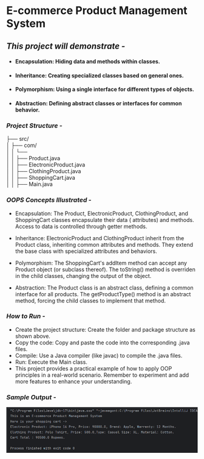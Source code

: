 # E-commerce Product Management System

## *This project will demonstrate -*

- #### Encapsulation: Hiding data and methods within classes.
- #### Inheritance: Creating specialized classes based on general ones.
- #### Polymorphism: Using a single interface for different types of objects.
- #### Abstraction: Defining abstract classes or interfaces for common behavior.

### *Project Structure -*

├── src/  
│ ├── com/  
│ │ └──  
│ │ ├── Product.java  
│ │ ├── ElectronicProduct.java  
│ │ ├── ClothingProduct.java  
│ │ ├── ShoppingCart.java  
│ │ ├── Main.java

### *OOPS Concepts Illustrated -*

- Encapsulation: The Product, ElectronicProduct, ClothingProduct, and ShoppingCart classes encapsulate their data (
  attributes) and methods.
  Access to data is controlled through getter methods.

- Inheritance: ElectronicProduct and ClothingProduct inherit from the Product class, inheriting common attributes and
  methods.
  They extend the base class with specialized attributes and behaviors.

- Polymorphism: The ShoppingCart's addItem method can accept any Product object (or subclass thereof).
  The toString() method is overriden in the child classes, changing the output of the object.

- Abstraction: The Product class is an abstract class, defining a common interface for all products.
  The getProductType() method is an abstract method, forcing the child classes to implement that method.

### *How to Run -*

- Create the project structure: Create the folder and package structure as shown above.
- Copy the code: Copy and paste the code into the corresponding .java files.
- Compile: Use a Java compiler (like javac) to compile the .java files.
- Run: Execute the Main class.
- This project provides a practical example of how to apply OOP principles in a real-world scenario. Remember to
  experiment and add more features to enhance your understanding.

### *Sample Output -*

![Output.png](Output.png)